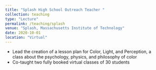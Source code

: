 ```yaml
---
title: "Splash High School Outreach Teacher "
collection: teaching
type: "Lecture"
permalink: /teaching/splash
venue: "Splash, Massachusetts Institute of Technology"
date: 2020-10-01
location: "Virtual"
---
```


* Lead the creation of a lesson plan for Color, Light, and Perception, a class about the psychology, physics, and philosophy of color
* Co-taught two fully booked virtual classes of 30 students 


